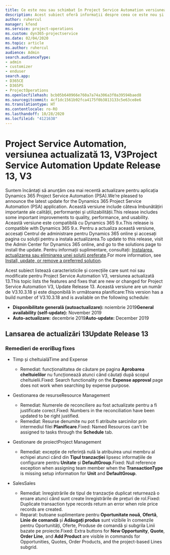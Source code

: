 ```yaml
---
title: Ce este nou sau schimbat în Project Service Automation versiunea actualizată 13, V3
description: Acest subiect oferă informații despre ceea ce este nou și schimbat în Project Service Automation versiunea 13, V3.
author: ruhercul
manager: kfend
ms.service: project-operations
ms.custom: dyn365-projectservice
ms.date: 02/04/2020
ms.topic: article
ms.author: ruhercul
audience: Admin
search.audienceType:
- admin
- customizer
- enduser
search.app:
- D365CE
- D365PS
- ProjectOperations
ms.openlocfilehash: bcb05b640966e760a7a74a306a3f0a39594baed8
ms.sourcegitcommit: 4cf1dc1561b92fca4175f0b3813133c5e63ce8e6
ms.translationtype: HT
ms.contentlocale: ro-RO
ms.lasthandoff: 10/28/2020
ms.locfileid: "4121638"
---
```

# <a name="project-service-automation-update-release-13-v3"></a><span data-ttu-id="e2956-103">Project Service Automation, versiunea actualizată 13, V3</span><span class="sxs-lookup"><span data-stu-id="e2956-103">Project Service Automation Update Release 13, V3</span></span>
<span data-ttu-id="e2956-104">Suntem încântați să anunțăm cea mai recentă actualizare pentru aplicația Dynamics 365 Project Service Automation (PSA).</span><span class="sxs-lookup"><span data-stu-id="e2956-104">We’re pleased to announce the latest update for the Dynamics 365 Project Service Automation (PSA) application.</span></span> <span data-ttu-id="e2956-105">Această versiune include câteva îmbunătățiri importante ale calității, performanței și utilizabilității.</span><span class="sxs-lookup"><span data-stu-id="e2956-105">This release includes some important improvements to quality, performance, and usability.</span></span> <span data-ttu-id="e2956-106">Această versiune este compatibilă cu Dynamics 365 9.x.</span><span class="sxs-lookup"><span data-stu-id="e2956-106">This release is compatible with Dynamics 365 9.x.</span></span> <span data-ttu-id="e2956-107">Pentru a actualiza această versiune, accesați Centrul de administrare pentru Dynamics 365 online și accesați pagina cu soluții pentru a instala actualizarea.</span><span class="sxs-lookup"><span data-stu-id="e2956-107">To update to this release, visit the Admin Center for Dynamics 365 online, and go to the solutions page to install the update.</span></span> <span data-ttu-id="e2956-108">Pentru informații suplimentare, consultați: [Instalarea, actualizarea sau eliminarea unei soluții preferate](https://docs.microsoft.com/power-platform/admin/install-remove-preferred-solution).</span><span class="sxs-lookup"><span data-stu-id="e2956-108">For more information, see [Install, update, or remove a preferred solution](https://docs.microsoft.com/power-platform/admin/install-remove-preferred-solution).</span></span>

<span data-ttu-id="e2956-109">Acest subiect listează caracteristicile și corecțiile care sunt noi sau modificate pentru Project Service Automation V3, versiunea actualizată 13.</span><span class="sxs-lookup"><span data-stu-id="e2956-109">This topic lists the features and fixes that are new or changed for Project Service Automation V3, Update Release 13.</span></span> <span data-ttu-id="e2956-110">Această versiune are un număr de V3.10.3.18 și este disponibilă în următoarea planificare:</span><span class="sxs-lookup"><span data-stu-id="e2956-110">This version has a build number of V3.10.3.18 and is available on the following schedule:</span></span>

- <span data-ttu-id="e2956-111">**Disponibilitate generală (autoactualizare):** noiembrie 2019</span><span class="sxs-lookup"><span data-stu-id="e2956-111">**General availability (self-update):** November 2019</span></span>
- <span data-ttu-id="e2956-112">**Auto-actualizare:** decembrie 2019</span><span class="sxs-lookup"><span data-stu-id="e2956-112">**Auto-update:** December 2019</span></span>


## <a name="update-release-13"></a><span data-ttu-id="e2956-113">Lansarea de actualizări 13</span><span class="sxs-lookup"><span data-stu-id="e2956-113">Update Release 13</span></span> 

### <a name="bug-fixes"></a><span data-ttu-id="e2956-114">Remedieri de erori</span><span class="sxs-lookup"><span data-stu-id="e2956-114">Bug fixes</span></span>

- <span data-ttu-id="e2956-115">Timp și cheltuială</span><span class="sxs-lookup"><span data-stu-id="e2956-115">Time and Expense</span></span>

     - <span data-ttu-id="e2956-116">Remediat: funcționalitatea de căutare pe pagina **Aprobarea cheltuielilor** nu funcționează atunci când căutați după scopul cheltuielii.</span><span class="sxs-lookup"><span data-stu-id="e2956-116">Fixed: Search functionality on the **Expense approval** page does not work when searching by expense purpose.</span></span>

- <span data-ttu-id="e2956-117">Gestionarea de resurse</span><span class="sxs-lookup"><span data-stu-id="e2956-117">Resource Management</span></span>

     - <span data-ttu-id="e2956-118">Remediat: Numerele de reconciliere au fost actualizate pentru a fi justificate corect.</span><span class="sxs-lookup"><span data-stu-id="e2956-118">Fixed: Numbers in the reconciliation have been updated to be right justified.</span></span>
     - <span data-ttu-id="e2956-119">Remediat: Resurse denumite nu pot fi atribuite sarcinilor prin intermediul filei **Planificare**.</span><span class="sxs-lookup"><span data-stu-id="e2956-119">Fixed: Named Resources can't be assigned to tasks through the **Schedule** tab.</span></span>

- <span data-ttu-id="e2956-120">Gestionare de proiect</span><span class="sxs-lookup"><span data-stu-id="e2956-120">Project Management</span></span>

     - <span data-ttu-id="e2956-121">Remediat: excepție de referință nulă la atribuirea unui membru al echipei atunci când din **Tipul tranzacției** lipsesc informațiile de configurare pentru **Unitate** și **DefaultGroup**.</span><span class="sxs-lookup"><span data-stu-id="e2956-121">Fixed: Null reference exception when assigning team member when the **TransactionType** is missing setup information for **Unit** and **DefaultGroup**.</span></span>

- <span data-ttu-id="e2956-122">Sales</span><span class="sxs-lookup"><span data-stu-id="e2956-122">Sales</span></span>

     - <span data-ttu-id="e2956-123">Remediat: înregistrările de tipul de tranzacție duplicat returnează o eroare atunci când sunt create înregistrările de prețuri de rol.</span><span class="sxs-lookup"><span data-stu-id="e2956-123">Fixed: Duplicate transaction type records return an error when role price records are created.</span></span>
     - <span data-ttu-id="e2956-124">Reparat: butoane suplimentare pentru **Oportunitate nouă**, **Ofertă**, **Linie de comandă** și **Adăugați produs** sunt vizibile în comenzile pentru Oportunități, Oferte, Produse de comandă și subgrila Linii bazate pe proiecte.</span><span class="sxs-lookup"><span data-stu-id="e2956-124">Fixed: Extra buttons for **New Opportunity**, **Quote**, **Order Line**, and **Add Product** are visible in commands for Opportunities, Quotes, Order Products, and the project-based Lines subgrid.</span></span>



